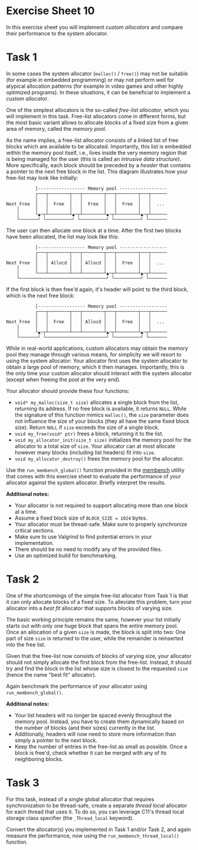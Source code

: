 # Exercise Sheet 10

In this exercise sheet you will implement _custom allocators_ and compare their
performance to the system allocator.

# Task 1

In some cases the system allocator (`malloc()` / `free()`) may not be suitable
(for example in embedded programming) or may not perform well for atypical
allocation patterns (for example in video games and other highly optimized
programs). In these situations, it can be beneficial to implement a _custom
allocator_.

One of the simplest allocators is the so-called _free-list allocator_, which you
will implement in this task. Free-list allocators come in different forms, but
the most basic variant allows to allocate _blocks_ of a fixed size from a given
area of memory, called the _memory pool_.

As the name implies, a free-list allocator consists of a linked list of free
blocks which are available to be allocated. Importantly, this list is embedded
within the memory pool itself, i.e., lives inside the very memory region that is
being managed for the user (this is called an _intrusive data structure_). More
specifically, each block should be preceded by a _header_ that contains a
pointer to the next free block in the list. This diagram illustrates how your
free-list may look like initially:

```
           │------------------ Memory pool ------------------
           ┌───┬────────┬───┬────────┬───┬────────┬───┬──────
           │   │        │   │        │   │        │   │
Next Free  │   │  Free  │   │  Free  │   │  Free  │   │  ...
    │      │   │        │   │        │   │        │   │
    │      └▲─┬┴────────┴▲─┬┴────────┴▲─┬┴────────┴▲─┬┴──────
    └───────┘ └──────────┘ └──────────┘ └──────────┘ └───────
```

The user can then allocate one block at a time. After the first two blocks have
been allocated, the list may look like this:

```
           │------------------ Memory pool ------------------
           ┌───┬────────┬───┬────────┬───┬────────┬───┬──────
           │   │        │   │        │   │        │   │
Next Free  │   │ Allocd │   │ Allocd │   │  Free  │   │  ...
    │      │   │        │   │        │   │        │   │
    │      └───┴────────┴───┴────────┴▲─┬┴────────┴▲─┬┴──────
    └─────────────────────────────────┘ └──────────┘ └───────
```

If the first block is then free'd again, it's header will point to the third
block, which is the next free block:

```
           │------------------ Memory pool ------------------
           ┌───┬────────┬───┬────────┬───┬────────┬───┬──────
           │   │        │   │        │   │        │   │
Next Free  │   │  Free  │   │ Allocd │   │  Free  │   │  ...
    │      │   │        │   │        │   │        │   │
    │      └▲─┬┴────────┴───┴────────┴▲─┬┴────────┴▲─┬┴──────
    └───────┘ └───────────────────────┘ └──────────┘ └───────
```

While in real-world applications, custom allocators may obtain the memory pool
they manage through various means, for simplicity we will resort to using the
system allocator: Your allocator first uses the system allocator to obtain a
large pool of memory, which it then manages. Importantly, this is the only time
your custom allocator should interact with the system allocator (except when
freeing the pool at the very end).

Your allocator should provide these four functions:

- `void* my_malloc(size_t size)` allocates a single block from the list,
  returning its address. If no free block is available, it returns `NULL`. While
  the signature of this function mimics `malloc()`, the `size` parameter does not
  influence the size of your blocks (they all have the same fixed block size).
  Return `NULL` if `size` exceeds the size of a single block.
- `void my_free(void* ptr)` frees a block, returning it to the list.
- `void my_allocator_init(size_t size)` initializes the memory pool for the
  allocator to a total size of `size`. Your allocator can at most allocate
  however many blocks (including list headers) fit into `size`.
- `void my_allocator_destroy()` frees the memory pool for the allocator.

Use the `run_membench_global()` function provided in the [membench](membench.h)
utility that comes with this exercise sheet to evaluate the performance of your
allocator against the system allocator. Briefly interpret the results.

**Additional notes:**

- Your allocator is not required to support allocating more than one block at a
  time.
- Assume a fixed block size of `BLOCK_SIZE = 1024` bytes.
- Your allocator must be thread-safe. Make sure to properly synchronize critical
  sections.
- Make sure to use Valgrind to find potential errors in your implementation.
- There should be no need to modify any of the provided files.
- Use an optimized build for benchmarking.

# Task 2

One of the shortcomings of the simple free-list allocator from Task 1 is that it
can only allocate blocks of a fixed size. To alleviate this problem, turn your
allocator into a _best fit_ allocator that supports blocks of varying size.

The basic working principle remains the same, however your list initially starts
out with only one huge block that spans the entire memory pool. Once an
allocation of a given `size` is made, the block is split into two: One part of
size `size` is returned to the user, while the remainder is reinserted into the
free list.

Given that the free-list now consists of blocks of varying size, your allocator
should not simply allocate the first block from the free-list. Instead, it
should try and find the block in the list whose size is closest to the requested
`size` (hence the name "best fit" allocator).

Again benchmark the performance of your allocator using `run_membench_global()`.

**Additional notes:**

- Your list headers will no longer be spaced evenly throughout the memory pool.
  Instead, you have to create them dynamically based on the number of blocks
  (and their sizes) currently in the list.
- Additionally, headers will now need to store more information than simply a
  pointer to the next block.
- Keep the number of entries in the free-list as small as possible. Once a block
  is free'd, check whether it can be merged with any of its neighboring blocks.

# Task 3

For this task, instead of a single global allocator that requires
synchronization to be thread-safe, create a separate _thread local_ allocator
for each thread that uses it. To do so, you can leverage C11's thread local
storage class specifier (the `_Thread_local` keyword).

Convert the allocator(s) you implemented in Task 1 and/or Task 2, and again
measure the performance, now using the `run_membench_thread_local()` function.
